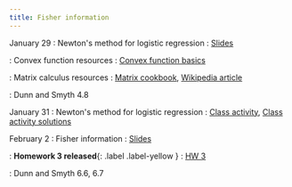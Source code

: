 ```yaml
---
title: Fisher information
---
```


January 29
: Newton's method for logistic regression
  : [Slides](https://sta711-s24.github.io/slides/lecture_6.pdf)
  
: Convex function resources 
  : [Convex function basics](https://wiki.math.ntnu.no/_media/tma4180/2016v/note2.pdf)
  
: Matrix calculus resources
  : [Matrix cookbook](https://www.math.uwaterloo.ca/~hwolkowi/matrixcookbook.pdf), [Wikipedia article](https://en.wikipedia.org/wiki/Matrix_calculus)
  
: Dunn and Smyth 4.8

January 31
: Newton's method for logistic regression
  : [Class activity](https://sta711-s24.github.io/class_activities/ca_lecture_7.html),  [Class activity solutions](https://sta711-s24.github.io/class_activities/ca_lecture_7_solutions.html)

February 2
: Fisher information
  : [Slides](https://sta711-s24.github.io/slides/lecture_8.pdf)

: **Homework 3 released**{: .label .label-yellow }
  : [HW 3](https://sta711-s24.github.io/homework/HW3.pdf)

: Dunn and Smyth 6.6, 6.7